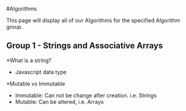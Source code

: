 #Algorithms

This page will display all of our Algorithms for the specified Algorithm group.

## Group 1 - Strings and Associative Arrays

*What is a string?
  - Javascript data type

*Mutable vs Immutable
  - Immutable: Can not be change after creation. i.e. Strings
  - Mutable: Can be altered, i.e. Arrays
